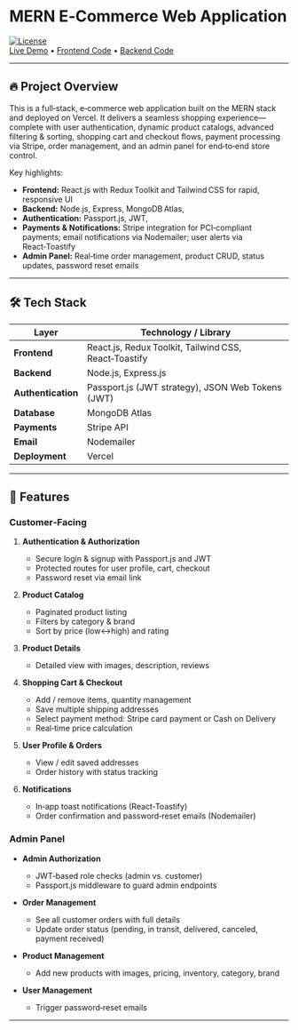 # MERN E‑Commerce Web Application

[![License](https://img.shields.io/badge/License-MIT-blue.svg)](LICENSE)  
[Live Demo](https://e-commerce-one-sandy-54.vercel.app) • [Frontend Code](https://github.com/gajendra-tm/E-commerce_Frontend) • [Backend Code](https://github.com/gajendra-tm/E-commerce)

---

## 🔥 Project Overview

This is a full‑stack, e‑commerce web application built on the MERN stack and deployed on Vercel. It delivers a seamless shopping experience—complete with user authentication, dynamic product catalogs, advanced filtering & sorting, shopping cart and checkout flows, payment processing via Stripe, order management, and an admin panel for end‑to‑end store control.

Key highlights:  
- **Frontend:** React.js with Redux Toolkit and Tailwind CSS for rapid, responsive UI  
- **Backend:** Node.js, Express, MongoDB Atlas,
- **Authentication:** 	Passport.js, JWT,  
- **Payments & Notifications:** Stripe integration for PCI‑compliant payments; email notifications via Nodemailer; user alerts via React‑Toastify  
- **Admin Panel:** Real‑time order management, product CRUD, status updates, password reset emails  

---

## 🛠️ Tech Stack

| Layer          | Technology / Library      |
| -------------- | ------------------------- |
| **Frontend**   | React.js, Redux Toolkit, Tailwind CSS, React‑Toastify |
| **Backend**    | Node.js, Express.js       |
| **Authentication**    | 	Passport.js (JWT strategy), JSON Web Tokens (JWT)      |
| **Database**   | MongoDB Atlas             |
| **Payments**   | Stripe API                |
| **Email**      | Nodemailer                |
| **Deployment** | Vercel                    |

---

## 🚀 Features

### Customer‑Facing

1. **Authentication & Authorization**  
   - Secure login & signup with Passport.js and JWT
   - Protected routes for user profile, cart, checkout
   - Password reset via email link  

2. **Product Catalog**  
   - Paginated product listing  
   - Filters by category & brand  
   - Sort by price (low↔high) and rating  

3. **Product Details**  
   - Detailed view with images, description, reviews  

4. **Shopping Cart & Checkout**  
   - Add / remove items, quantity management  
   - Save multiple shipping addresses  
   - Select payment method: Stripe card payment or Cash on Delivery  
   - Real‑time price calculation  

5. **User Profile & Orders**  
   - View / edit saved addresses  
   - Order history with status tracking  

6. **Notifications**  
   - In‑app toast notifications (React‑Toastify)  
   - Order confirmation and password‑reset emails (Nodemailer)  

### Admin Panel

- **Admin Authorization**  
  - JWT‑based role checks (admin vs. customer) 
  - Passport.js middleware to guard admin endpoints 

- **Order Management**  
  - See all customer orders with full details  
  - Update order status (pending, in transit, delivered, canceled, payment received)  

- **Product Management**  
  - Add new products with images, pricing, inventory, category, brand  

- **User Management**  
  - Trigger password‑reset emails  

---
